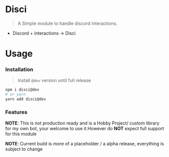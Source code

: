# Disci

> A Simple module to handle discord interactions.

* Discord + interactions -> Disci

# Usage

### Installation

> Install `@dev` version until full release

```bash
npm i disci@dev
# or yarn
yarn add disci@dev
```

### Features 

**NOTE**: This is not production ready and is a Hobby Project/ custom library for my own bot, your welcome to use it.However do **NOT** expect full support for this module 

**NOTE**: Current build is more of a placeholder / a alpha release, everything is subject to change
